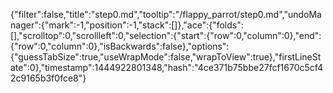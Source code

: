 {"filter":false,"title":"step0.md","tooltip":"/flappy_parrot/step0.md","undoManager":{"mark":-1,"position":-1,"stack":[]},"ace":{"folds":[],"scrolltop":0,"scrollleft":0,"selection":{"start":{"row":0,"column":0},"end":{"row":0,"column":0},"isBackwards":false},"options":{"guessTabSize":true,"useWrapMode":false,"wrapToView":true},"firstLineState":0},"timestamp":1444922801348,"hash":"4ce371b75bbe27fcf1670c5cf42c9165b3f0fce8"}